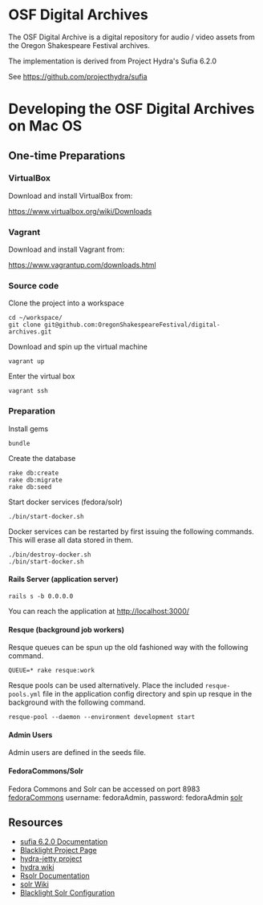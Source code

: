 # OSF Digital Archives

The OSF Digital Archive is a digital repository for audio / video assets from the Oregon Shakespeare Festival archives.

The implementation is derived from Project Hydra's Sufia 6.2.0

See https://github.com/projecthydra/sufia

# Developing the OSF Digital Archives on Mac OS

## One-time Preparations

### VirtualBox

Download and install VirtualBox from:

https://www.virtualbox.org/wiki/Downloads

### Vagrant

Download and install Vagrant from:

https://www.vagrantup.com/downloads.html

### Source code

Clone the project into a workspace

    cd ~/workspace/
    git clone git@github.com:OregonShakespeareFestival/digital-archives.git

Download and spin up the virtual machine

    vagrant up

Enter the virtual box

    vagrant ssh

### Preparation

Install gems

    bundle

Create the database

    rake db:create
    rake db:migrate
    rake db:seed

Start docker services (fedora/solr)

    ./bin/start-docker.sh

Docker services can be restarted by first issuing the following commands.  This will erase all data stored in them.

    ./bin/destroy-docker.sh
    ./bin/start-docker.sh

#### Rails Server (application server)

    rails s -b 0.0.0.0

You can reach the application at [http://localhost:3000/](http://localhost:3000/)

#### Resque (background job workers)

Resque queues can be spun up the old fashioned way with the following command.

    QUEUE=* rake resque:work

Resque pools can be used alternatively. Place the included `resque-pools.yml` file in the application config directory and spin up resque in the background with the following command.

    resque-pool --daemon --environment development start

#### Admin Users
Admin users are defined in the seeds file.

#### FedoraCommons/Solr
Fedora Commons and Solr can be accessed on port 8983  
[fedoraCommons](http://localhost:8080/fcrepo-webapp-4.1.1/rest) username: fedoraAdmin, password: fedoraAdmin
[solr](http://localhost:8081/solr)

## Resources

- [sufia 6.2.0 Documentation](https://github.com/projecthydra/sufia)
- [Blacklight Project Page](https://github.com/projectblacklight/blacklight)
- [hydra-jetty project](https://github.com/projecthydra/hydra-jetty)
- [hydra wiki](https://github.com/projecthydra/hydra/wiki)
- [Rsolr Documentation](https://github.com/rsolr/rsolr)
- [solr Wiki](https://wiki.apache.org/solr/FrontPage)
- [Blacklight Solr Configuration](https://github.com/projectblacklight/blacklight/wiki/Solr-Configuration)
